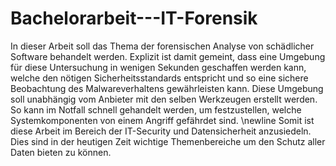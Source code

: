# Bachelorarbeit---IT-Forensik

In dieser Arbeit soll das Thema der forensischen Analyse von schädlicher Software behandelt werden. Explizit ist damit gemeint, dass eine Umgebung für diese Untersuchung in wenigen Sekunden geschaffen werden kann, welche den nötigen Sicherheitsstandards entspricht und so eine sichere Beobachtung des Malwareverhaltens gewährleisten kann. Diese Umgebung soll unabhängig vom Anbieter mit den selben Werkzeugen erstellt werden. So kann im Notfall schnell gehandelt werden, um festzustellen, welche Systemkomponenten von einem Angriff gefährdet sind.
\newline Somit ist diese Arbeit im Bereich der IT-Security und Datensicherheit anzusiedeln. Dies sind in der heutigen Zeit wichtige Themenbereiche um den Schutz aller Daten bieten zu können.
